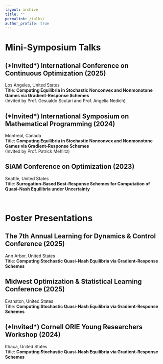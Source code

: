 ```yaml
---
layout: archive
title: ""
permalink: /talks/
author_profile: true
---
```


Mini-Symposium Talks
======

## (\*Invited\*) International Conference on Continuous Optimization (2025)
Los Angeles, United States  
Title: **Computing Equilibria in Stochastic Nonconvex and Nonmonotone Games via Gradient-Response Schemes**  
(Invited by Prof. Gesualdo Scutari and Prof. Angelia Nedich)

## (\*Invited\*) International Symposium on Mathematical Programming (2024)
Montreal, Canada  
Title: **Computing Equilibria in Stochastic Nonconvex and Nonmonotone Games via Gradient-Response Schemes**  
(Invited by Prof. Patrick Mehlitz)

## SIAM Conference on Optimization (2023)
Seattle, United States  
Title: **Surrogation-Based Best-Response Schemes for Computation of Quasi-Nash Equilibria under Uncertainty**

<br>

Poster Presentations
======

## The 7th Annual Learning for Dynamics & Control Conference (2025)
Ann Arbor, United States  
Title: **Computing Stochastic Quasi-Nash Equilibria via Gradient-Response Schemes**

## Midwest Optimization & Statistical Learning Conference (2025)
Evanston, United States  
Title: **Computing Stochastic Quasi-Nash Equilibria via Gradient-Response Schemes**

## (\*Invited\*) Cornell ORIE Young Researchers Workshop (2024)
Ithaca, United States  
Title: **Computing Stochastic Quasi-Nash Equilibria via Gradient-Response Schemes**
